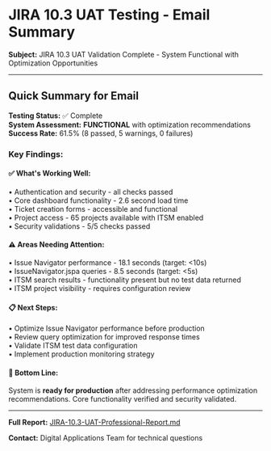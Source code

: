 # JIRA 10.3 UAT Testing - Email Summary

**Subject:** JIRA 10.3 UAT Validation Complete - System Functional with Optimization Opportunities

---

## Quick Summary for Email

**Testing Status:** ✅ Complete  
**System Assessment:** **FUNCTIONAL** with optimization recommendations  
**Success Rate:** 61.5% (8 passed, 5 warnings, 0 failures)

### Key Findings:

#### ✅ **What's Working Well:**
• Authentication and security - all checks passed  
• Core dashboard functionality - 2.6 second load time  
• Ticket creation forms - accessible and functional  
• Project access - 65 projects available with ITSM enabled  
• Security validations - 5/5 checks passed  

#### ⚠️ **Areas Needing Attention:**
• Issue Navigator performance - 18.1 seconds (target: <10s)  
• IssueNavigator.jspa queries - 8.5 seconds (target: <5s)  
• ITSM search results - functionality present but no test data returned  
• ITSM project visibility - requires configuration review  

#### 📋 **Next Steps:**
• Optimize Issue Navigator performance before production  
• Review query optimization for improved response times  
• Validate ITSM test data configuration  
• Implement production monitoring strategy  

#### 🎯 **Bottom Line:**
System is **ready for production** after addressing performance optimization recommendations. Core functionality verified and security validated.

---

**Full Report:** [JIRA-10.3-UAT-Professional-Report.md](./JIRA-10.3-UAT-Professional-Report.md)

**Contact:** Digital Applications Team for technical questions 